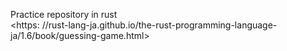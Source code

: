 Practice repository in rust  
<https: //rust-lang-ja.github.io/the-rust-programming-language-ja/1.6/book/guessing-game.html>
